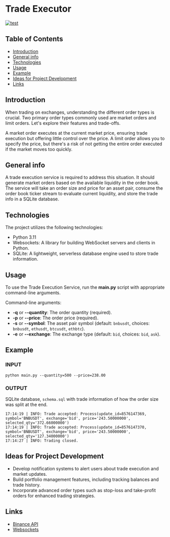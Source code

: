 # Trade Executor

[![test](https://github.com/awyporkiewicz/trade-executor/actions/workflows/action.yml/badge.svg)](https://github.com/awyporkiewicz/trade-executor/actions/workflows/action.yml)

## Table of Contents
* [Introduction](#introduction)
* [General info](#general-info)
* [Technologies](#technologies)
* [Usage](#usage)
* [Example](#example)
* [Ideas for Project Development](#ideas-for-project-development)
* [Links](#links)

## Introduction
When trading on exchanges, understanding the different order types is crucial. Two primary order types commonly used are market orders and limit orders. Let's explore their features and trade-offs.

A market order executes at the current market price, ensuring trade execution but offering little control over the price. A limit order allows you to specify the price, but there's a risk of not getting the entire order executed if the market moves too quickly.

## General info
A trade execution service is required to address this situation. It should generate market orders based on the available liquidity in the order book. The service will take an order size and price for an asset pair, consume the order book ticker stream to evaluate current liquidity, and store the trade info in a SQLite database.

## Technologies
The project utilizes the following technologies:
- Python 3.11
- Websockets: A library for building WebSocket servers and clients in Python.
- SQLite: A lightweight, serverless database engine used to store trade information.

## Usage
To use the Trade Execution Service, run the **main.py** script with appropriate command-line arguments.

Command-line arguments:
- **-q** or **--quantity**: The order quantity (required).
- **-p** or **--price**: The order price (required).
- **-s** or **--symbol**: The asset pair symbol (default: `bnbusdt`, choices: `bnbusdt`, `ethusdt`, `btcusdt`, `ethbtc`).
- **-e** or **--exchange**: The exchange type (default: `bid`, choices: `bid`, `ask`).

## Example

### INPUT
```commandline
python main.py --quantity=500 --price=238.00
```

### OUTPUT
SQLite database, `schema.sql` with trade information of how the order size was split at the end.
```plaintext
17:14:19 | INFO: Trade accepted: Process(update_id=8576147369, symbol='BNBUSDT', exchange='bid', price='243.50000000', selected_qty='372.66000000')
17:14:19 | INFO: Trade accepted: Process(update_id=8576147370, symbol='BNBUSDT', exchange='bid', price='243.50000000', selected_qty='127.34000000')
17:14:27 | INFO: Trading closed.
```

## Ideas for Project Development
* Develop notification systems to alert users about trade execution and market updates.
* Build portfolio management features, including tracking balances and trade history.
* Incorporate advanced order types such as stop-loss and take-profit orders for enhanced trading strategies.

## Links
* [Binance API](https://binance-docs.github.io/apidocs/spot/en/#general-info)
* [Websockets](https://websockets.readthedocs.io/en/stable/)